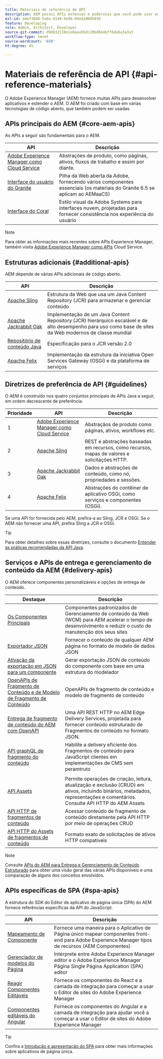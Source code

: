 ```yaml
---
title: Materiais de referência de API
description: AEM possui APIs extensas e poderosas que você pode usar em seu projeto de experiência digitais.
exl-id: d4ef3040-5a0a-4149-9e99-09eda9605038
feature: Developing
role: Admin, Architect, Developer
source-git-commit: d9db32110e1e0aaa5bdc20bd6b4bff6da6a3a3a3
workflow-type: tm+mt
source-wordcount: '659'
ht-degree: 4%

---
```


# Materiais de referência de API {#api-reference-materials}

O Adobe Experience Manager (AEM) fornece muitas APIs para desenvolver aplicativos e estender o AEM. O AEM foi criado com base em várias tecnologias de código aberto, que também podem ser usadas.

## APIs principais do AEM {#core-aem-apis}

As APIs a seguir são fundamentais para o AEM.

| API | Descrição |
|---|---|
| [Adobe Experience Manager como Cloud Service](https://www.adobe.io/experience-manager/reference-materials/cloud-service/javadoc/index.html) | Abstrações de produto, como páginas, ativos, fluxos de trabalho e assim por diante. |
| [Interface do usuário do Granite](https://helpx.adobe.com/experience-manager/6-5/sites/developing/using/reference-materials/granite-ui/api/jcr_root/libs/granite/ui/index.html#) | Pilha da Web aberta da Adobe, fornecendo vários componentes essenciais (os materiais do Granite 6.5 se aplicam ao AEMaaCS) |
| [Interface do Coral](https://opensource.adobe.com/coral-spectrum/documentation/) | Estilo visual da Adobe Systems para interfaces nuvem, projetadas para fornecer consistência nos experiência do usuário |

<!---
|Editor core JavaScript API reference|Provides all the base objects and concepts to support authoring of content resources|
--->

>[!NOTE]
>
>Para obter as informações mais recentes sobre APIs Experience Manager, também visita [Adobe Experience Manager como APIs](https://developer.adobe.com/experience-cloud/experience-manager-apis/) Cloud Service.

## Estruturas adicionais {#additional-apis}

AEM depende de várias APIs adicionais de código aberto.

| API | Descrição |
|---|---|
| [Apache Sling](https://sling.apache.org/apidocs/sling11/) | Estrutura da Web que usa um Java Content Repository (JCR) para armazenar e gerenciar conteúdo |
| [Apache Jackrabbit Oak](https://jackrabbit.apache.org/oak/docs/oak_api/overview.html) | Implementação de um Java Content Repository (JCR) hierárquico escalável e de alto desempenho para uso como base de sites da Web modernos de classe mundial |
| [Repositório de conteúdo Java](https://www.adobe.io/experience-manager/reference-materials/spec/javax.jcr/javadocs/jcr-2.0/index.html) | Especificação para o JCR versão 2.0 |
| [Apache Felix](https://felix.apache.org) | Implementação da estrutura da iniciativa Open Services Gateway (OSGi) e da plataforma de serviços |

## Diretrizes de preferência de API {#guidelines}

O AEM é construído nos quatro conjuntos principais de APIs Java a seguir, em ordem decrescente de preferência.

| Prioridade | API | Descrição |
|---|---|---|
| 1 | [Adobe Experience Manager como Cloud Service](https://www.adobe.io/experience-manager/reference-materials/cloud-service/javadoc/index.html) | Abstraçãos de produto como páginas, ativos, workflows etc. |
| 2 | [Apache Sling](https://sling.apache.org/apidocs/sling11/) | REST e abstrações baseadas em recursos, como recursos, mapas de valores e solicitações HTTP. |
| 3 | [Apache Jackrabbit Oak](https://jackrabbit.apache.org/oak/docs/oak_api/overview.html) | Dados e abstrações de conteúdo, como nó, propriedades e sessões. |
| 4 | [Apache Felix](https://felix.apache.org/) | Abstrações do contêiner de aplicativo OSGi, como serviços e componentes (OSGi). |

Se uma API for fornecida pelo AEM, prefira-a ao Sling, JCR e OSGi. Se o AEM não fornecer uma API, prefira Sling a JCR e OSGi.

>[!TIP]
>
>Para obter detalhes sobre essas diretrizes, consulte o documento [Entender as práticas recomendadas da API Java](https://experienceleague.adobe.com/docs/experience-manager-learn/foundation/development/understand-java-api-best-practices.html).

## Serviços e APIs de entrega e gerenciamento de conteúdo da AEM {#delivery-apis}

O AEM oferece componentes personalizáveis e opções de entrega de conteúdo.

| Destaque | Descrição |
|---|---|
| [Os Componentes Principais](https://experienceleague.adobe.com/docs/experience-manager-core-components/using/introduction.html?lang=pt-BR) | Componentes padronizados de Gerenciamento de conteúdo da Web (WCM) para AEM acelerar o tempo de desenvolvimento e reduzir o custo de manutenção dos seus sites |
| [Exportador JSON](/help/implementing/developing/components/json-exporter.md) | Fornecer o conteúdo de qualquer AEM página no formato de modelo de dados JSON |
| [Ativação da exportação em JSON para um componente](/help/implementing/developing/components/enabling-json-exporter.md) | Gerar exportação JSON de conteúdo do componente com base em uma estrutura do modelador |
| [OpenAPIs de Fragmento de Conteúdo e de Modelo de Fragmento de Conteúdo](/help/headless/content-fragment-openapis.md) | OpenAPIs de fragmento de conteúdo e modelo de fragmento de conteúdo |
| [Entrega de fragmento de conteúdo do AEM com OpenAPI](/help/headless/aem-content-fragment-delivery-with-openapi.md) | Uma API REST HTTP no AEM Edge Delivery Services, projetada para fornecer conteúdo estruturado de Fragmentos de conteúdo no formato JSON. |
| [API graphQL de fragmento do conteúdo](/help/headless/graphql-api/content-fragments.md) | Habilite a delivery eficiente dos Fragmentos de conteúdo para JavaScript clientes em implementações de CMS sem peramtruto |
|  |  |
| [API Assets](/help/assets/mac-api-assets.md) | Permite operações de criação, leitura, atualização e exclusão (CRUD) em ativos, incluindo binários, metadados, representações e comentários. Consulte API HTTP do AEM Assets |
| [API HTTP de fragmentos de conteúdo](/help/assets/content-fragments/assets-api-content-fragments.md) | Acessar conteúdo de fragmento de conteúdo diretamente pela API HTTP por meio de operações CRUD |
| [API HTTP do Assets de fragmentos de conteúdo](https://experienceleague.adobe.com/docs/experience-manager-cloud-service/assets/admin/mac-api-assets.html) | Formato exato de solicitações de ativos HTTP compatíveis |

>[!NOTE]
>
>Consulte [APIs do AEM para Entrega e Gerenciamento de Conteúdo Estruturado](/help/headless/apis-headless-and-content-fragments.md) para obter uma visão geral das várias APIs disponíveis e uma comparação de alguns dos conceitos envolvidos.

## APIs específicas de SPA {#spa-apis}

A estrutura do SDK do Editor de aplicativo de página única (SPA) do AEM fornece referências específicas da API do JavaScript.

| API | Descrição |
|---|---|
| [Mapeamento de Componente](https://www.npmjs.com/package/@adobe/aem-spa-component-mapping) | Fornece uma maneira para o Aplicativo de Página único mapear componentes front-end para Adobe Experience Manager tipos de recursos (AEM Componentes) |
| [Gerenciador de modelos do Página](https://www.npmjs.com/package/@adobe/aem-spa-page-model-manager) | Intérprete entre Adobe Experience Manager editor e o Adobe Experience Manager Página Single Página Application (SPA) editor |
| [Reagir Componentes Editáveis](https://www.npmjs.com/package/@adobe/aem-react-editable-components) | Fornece os componentes do React e a camada de integração para começar a usar o Editor de sites do Adobe Experience Manager |
| [Componentes editáveis do Angular](https://www.npmjs.com/package/@adobe/aem-angular-editable-components) | Fornece os componentes do Angular e a camada de integração para ajudar você a começar a usar o Editor de sites do Adobe Experience Manager |

>[!TIP]
>
>Confira a [Introdução e apresentação do SPA](/help/implementing/developing/hybrid/introduction.md) para obter mais informações sobre aplicativos de página única.
